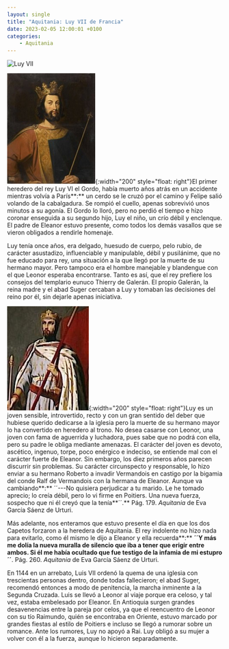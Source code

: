 ```yaml
---
layout: single
title: "Aquitania: Luy VII de Francia"
date: 2023-02-05 12:00:01 +0100
categories: 
    - Aquitania
---
```

![Luy VII](/assets/img/a040ed5c-2e83-49aa-92c0-51910c0b80a7.jpg)

![Luy VII](/assets/img/0ce42735-1e39-44fd-84e8-269604c95fca.jpg){:width="200" style="float: right"}El primer heredero del rey Luy VI el
Gordo, había muerto años atrás en un accidente mientras volvía a
París**:** un cerdo se le cruzó por el camino y Felipe salió volando de
la cabalgadura. Se rompió el cuello, apenas sobrevivió unos minutos a su
agonía. El Gordo lo lloró, pero no perdió el tiempo e hizo coronar
enseguida a su segundo hijo, Luy el niño, un crío débil y enclenque. El
padre de Eleanor estuvo presente, como todos los demás vasallos que se
vieron obligados a rendirle homenaje.

Luy tenía once años, era delgado, huesudo de cuerpo, pelo rubio, de
carácter asustadizo, influenciable y manipulable, débil y pusilánime,
que no fue educado para rey, una situación a la que llegó por la muerte
de su hermano mayor. Pero tampoco era el hombre manejable y blandengue
con el que Leonor esperaba encontrarse. Tanto es así, que el rey
prefiere los consejos del templario eunuco Thierry de Galerán. El propio
Galerán, la reina madre y el abad Suger cercaban a Luy y tomaban las
decisiones del reino por él, sin dejarle apenas iniciativa.

![Luy VII](/assets/img/ca849c85-dfef-4589-979a-5efba23d76d1.jpg){:width="200" style="float: right"}Luy es un joven sensible, introvertido,
recto y con un gran sentido del deber que hubiese querido dedicarse a la
iglesia pero la muerte de su hermano mayor lo ha convertido en heredero
al trono. No desea casarse con Leonor, una joven con fama de aguerrida y
luchadora, pues sabe que no podrá con ella, pero su padre le obliga
mediante amenazas. El carácter del joven es devoto, ascético, ingenuo,
torpe, poco enérgico e indeciso, se entiende mal con el carácter fuerte
de Eleanor. Sin embargo, los diez primeros años parecen discurrir sin
problemas. Su carácter circunspecto y responsable, lo hizo enviar a su
hermano Roberto a invadir Vermandois en castigo por la bigamia del conde
Ralf de Vermandois con la hermana de Eleanor. Aunque va cambiando**:**
´´---No quisiera perjudicar a tu marido. Le he tomado aprecio; lo creía
débil, pero lo vi firme en Poitiers. Una nueva fuerza, sospecho que ni
él creyó que la tenía**´´.** Pág. 179. *Aquitania* de Eva García Sáenz
de Urturi.

Más adelante, nos enteramos que estuvo presente el día en que los dos
Capetos forzaron a la heredera de Aquitania. El rey indolente no hizo
nada para evitarlo, como él mismo le dijo a Eleanor y ella recuerda**:**
**´´**Y más me dolía la nueva muralla de silencio que iba a tener que
erigir entre ambos. Si él me había ocultado que fue testigo de la
infamia de mi estupro**´´**. Pág. 260. *Aquitania* de Eva García Sáenz
de Urturi.

En 1144 en un arrebato, Luis VII ordenó la quema de una iglesia con
trescientas personas dentro, donde todas fallecieron; el abad Suger,
recomendó entonces a modo de penitencia, la marcha inminente a la
Segunda Cruzada. Luis se llevó a Leonor al viaje porque era celoso, y
tal vez, estaba embelesado por Eleanor. En Antioquia surgen grandes
desavenencias entre la pareja por celos, ya que el reencuentro de Leonor
con su tío Raimundo, quién se encontraba en Oriente, estuvo marcado por
grandes fiestas al estilo de Poitiers e incluso se llegó a rumorar sobre
un romance. Ante los rumores, Luy no apoyó a Rai. Luy obligó a su mujer
a volver con él a la fuerza, aunque lo hicieron separadamente.
